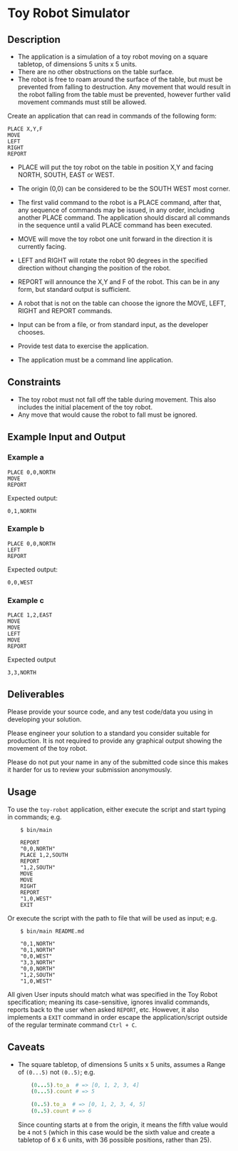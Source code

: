 Toy Robot Simulator
===================

Description
-----------

- The application is a simulation of a toy robot moving on a square tabletop,
  of dimensions 5 units x 5 units.
- There are no other obstructions on the table surface.
- The robot is free to roam around the surface of the table, but must be
  prevented from falling to destruction. Any movement that would result in the
  robot falling from the table must be prevented, however further valid
  movement commands must still be allowed.

Create an application that can read in commands of the following form:

    PLACE X,Y,F
    MOVE
    LEFT
    RIGHT
    REPORT

- PLACE will put the toy robot on the table in position X,Y and facing NORTH,
  SOUTH, EAST or WEST.
- The origin (0,0) can be considered to be the SOUTH WEST most corner.
- The first valid command to the robot is a PLACE command, after that, any
  sequence of commands may be issued, in any order, including another PLACE
  command. The application should discard all commands in the sequence until
  a valid PLACE command has been executed.
- MOVE will move the toy robot one unit forward in the direction it is
  currently facing.
- LEFT and RIGHT will rotate the robot 90 degrees in the specified direction
  without changing the position of the robot.
- REPORT will announce the X,Y and F of the robot. This can be in any form,
  but standard output is sufficient.

- A robot that is not on the table can choose the ignore the MOVE, LEFT, RIGHT
  and REPORT commands.
- Input can be from a file, or from standard input, as the developer chooses.
- Provide test data to exercise the application.
- The application must be a command line application.

Constraints
-----------

- The toy robot must not fall off the table during movement. This also
  includes the initial placement of the toy robot.
- Any move that would cause the robot to fall must be ignored.

Example Input and Output
------------------------

### Example a

    PLACE 0,0,NORTH
    MOVE
    REPORT

Expected output:

    0,1,NORTH

### Example b

    PLACE 0,0,NORTH
    LEFT
    REPORT

Expected output:

    0,0,WEST

### Example c

    PLACE 1,2,EAST
    MOVE
    MOVE
    LEFT
    MOVE
    REPORT

Expected output

    3,3,NORTH


Deliverables
------------

Please provide your source code, and any test code/data you using in
developing your solution.

Please engineer your solution to a standard you consider suitable for
production. It is not required to provide any graphical output showing the
movement of the toy robot.

Please do not put your name in any of the submitted code since this makes it
harder for us to review your submission anonymously.

<!--

Installation
============

-->

Usage
-----

To use the `toy-robot` application, either execute the script and start typing
in commands; e.g.

```shell
    $ bin/main

    REPORT
    "0,0,NORTH"
    PLACE 1,2,SOUTH
    REPORT
    "1,2,SOUTH"
    MOVE
    MOVE
    RIGHT
    REPORT
    "1,0,WEST"
    EXIT
```

Or execute the script with the path to file that will be used as input; e.g.

```shell
    $ bin/main README.md

    "0,1,NORTH"
    "0,1,NORTH"
    "0,0,WEST"
    "3,3,NORTH"
    "0,0,NORTH"
    "1,2,SOUTH"
    "1,0,WEST"

```

All given User inputs should match what was specified in the Toy Robot
specification; meaning its case-sensitive, ignores invalid commands, reports
back to the user when asked `REPORT`, etc. However, it also implements a `EXIT`
command in order escape the application/script outside of the regular terminate
command `Ctrl + C`.

Caveats
-------

- The square tabletop, of dimensions 5 units x 5 units, assumes a Range of
  `(0...5)` not `(0..5)`; e.g.

  ```ruby
      (0...5).to_a  # => [0, 1, 2, 3, 4]
      (0...5).count # => 5

      (0..5).to_a  # => [0, 1, 2, 3, 4, 5]
      (0..5).count # => 6
  ```

  Since counting starts at `0` from the origin, it means the fifth value would
  be `4` not `5` (which in this case would be the sixth value and create a
  tabletop of 6 x 6 units, with 36 possible positions, rather than 25).

<!--

## References
- [How to Write Go Code \- The Go Programming Language]
  (https://golang.org/doc/code.html)

- [library/golang \- Docker Hub]
  (https://hub.docker.com/_/golang/)

- [Setting up a Go Development Environment]
  (https://skife.org/golang/2013/03/24/go_dev_env.html)

- [Five suggestions for setting up a Go project \| Dave Cheney]
  (https://dave.cheney.net/2014/12/01/five-suggestions-for-setting-up-a-go-project)

- [Working with Multiple Files in a Go Project \| Motion Express \| Ruby, Rails, Crystal & developers' techniques]
  (http://www.motion-express.com/blog/organizing-a-go-project)

- [golang\-standards/project\-layout: Standard Go Project Layout]
  (https://github.com/golang-standards/project-layout)

- [Go Hello World \- golangbot\.com]
  (https://golangbot.com/hello-world/)

- [Example using Go]
  (http://docs.drone.io/golang-example/)

- [How to assert values in golang unit tests]
  (https://gist.github.com/samalba/6059502)

- [go \- Import local package \- Stack Overflow]
  (https://stackoverflow.com/questions/30017777/import-local-package)

- [In Go, how do I capture stdout of a function into a string? \- Stack Overflow]
  (https://stackoverflow.com/questions/10473800/in-go-how-do-i-capture-stdout-of-a-function-into-a-string)

- [Testing in Go \| via @codeship]
  (https://blog.codeship.com/testing-in-go/)

- [52\-technologies\-in\-2016/README\.md at master · shekhargulati/52\-technologies\-in\-2016]
  (https://github.com/shekhargulati/52-technologies-in-2016/blob/master/29-go-unit-testing/README.md)

- [Testing — An Introduction to Programming in Go \| Go Resources]
  (https://www.golang-book.com/books/intro/12)

- [Testing in Golang – Thejas Babu – Medium]
  (https://medium.com/@thejasbabu/testing-in-golang-c378b351002d)

- [5 simple tips and tricks for writing unit tests in \#golang]
  (https://medium.com/@matryer/5-simple-tips-and-tricks-for-writing-unit-tests-in-golang-619653f90742)

- [Interfaces and Composition for Effective Unit Testing in Golang \| I care, I share, I'm Nathan LeClaire\.]
  (https://nathanleclaire.com/blog/2015/10/10/interfaces-and-composition-for-effective-unit-testing-in-golang/)

- [Correct directory structure for a Go Project? \- Stack Overflow]
  (https://stackoverflow.com/questions/19100191/correct-directory-structure-for-a-go-project)

- [directory \- Listing only directories using ls in bash: An examination \- Stack Overflow]
  (https://stackoverflow.com/questions/14352290/listing-only-directories-using-ls-in-bash-an-examination)

- [Golang basics \- writing unit tests]
  (https://blog.alexellis.io/golang-writing-unit-tests/)

-->
